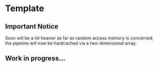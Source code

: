 # Template

## Important Notice

Soon will be a lot heavier as far as random access memory is concerned,
the pipeline will now be hardcached via a two-dimensional array.

## Work in progress...
